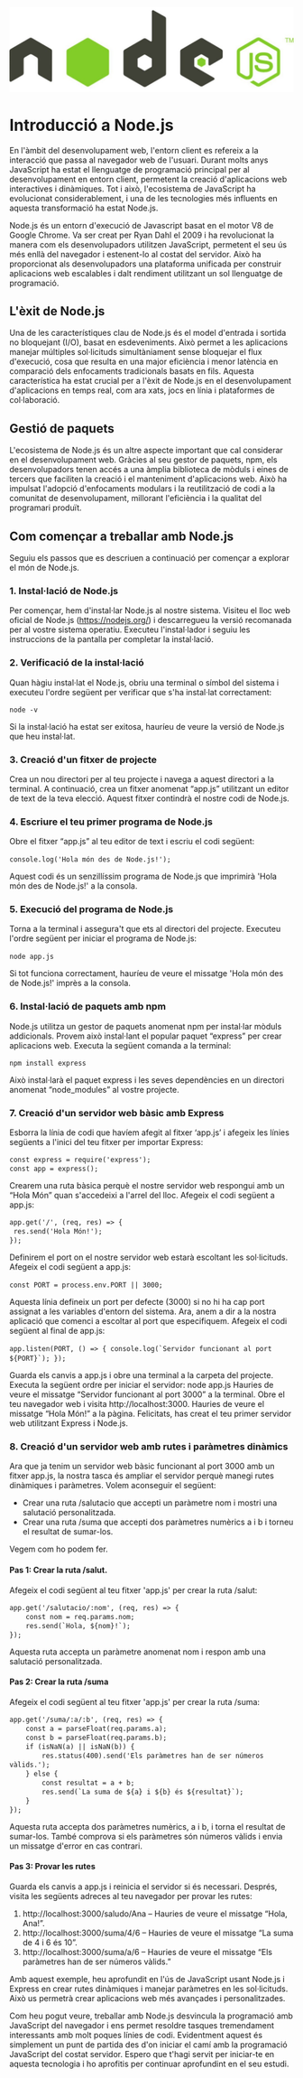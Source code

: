 ![image.png](img/image.png)

# Introducció a Node.js

En l'àmbit del desenvolupament web, l'entorn client es refereix a la interacció que passa al navegador web de l'usuari. Durant molts anys JavaScript ha estat el llenguatge de programació principal per al desenvolupament en entorn client, permetent la creació d'aplicacions web interactives i dinàmiques. Tot i això, l'ecosistema de JavaScript ha evolucionat considerablement, i una de les tecnologies més influents en aquesta transformació ha estat Node.js.

Node.js és un entorn d'execució de Javascript basat en el motor V8 de Google Chrome. Va ser creat per Ryan Dahl el 2009 i ha revolucionat la manera com els desenvolupadors utilitzen JavaScript, permetent el seu ús més enllà del navegador i estenent-lo al costat del servidor. Això ha proporcionat als desenvolupadors una plataforma unificada per construir aplicacions web escalables i dalt rendiment utilitzant un sol llenguatge de programació.

## L'èxit de Node.js

Una de les característiques clau de Node.js és el model d'entrada i sortida no bloquejant (I/O), basat en esdeveniments. Això permet a les aplicacions manejar múltiples sol·licituds simultàniament sense bloquejar el flux d'execució, cosa que resulta en una major eficiència i menor latència en comparació dels enfocaments tradicionals basats en fils. Aquesta característica ha estat crucial per a l'èxit de Node.js en el desenvolupament d'aplicacions en temps real, com ara xats, jocs en línia i plataformes de col·laboració.

## Gestió de paquets

L'ecosistema de Node.js és un altre aspecte important que cal considerar en el desenvolupament web. Gràcies al seu gestor de paquets, npm, els desenvolupadors tenen accés a una àmplia biblioteca de mòduls i eines de tercers que faciliten la creació i el manteniment d'aplicacions web. Això ha impulsat l'adopció d'enfocaments modulars i la reutilització de codi a la comunitat de desenvolupament, millorant l'eficiència i la qualitat del programari produït.

## Com començar a treballar amb Node.js

Seguiu els passos que es descriuen a continuació per començar a explorar el món de Node.js.

### 1. Instal·lació de Node.js

Per començar, hem d'instal·lar Node.js al nostre sistema. Visiteu el lloc web oficial de Node.js (https://nodejs.org/) i descarregueu la versió recomanada per al vostre sistema operatiu. Executeu l'instal·lador i seguiu les instruccions de la pantalla per completar la instal·lació.

### 2. Verificació de la instal·lació

Quan hàgiu instal·lat el Node.js, obriu una terminal o símbol del sistema i executeu l'ordre següent per verificar que s'ha instal·lat correctament:

```node
node -v
```

Si la instal·lació ha estat ser exitosa, hauríeu de veure la versió de Node.js que heu instal·lat.

### 3. Creació d'un fitxer de projecte

Crea un nou directori per al teu projecte i navega a aquest directori a la terminal. A continuació, crea un fitxer anomenat “app.js” utilitzant un editor de text de la teva elecció. Aquest fitxer contindrà el nostre codi de Node.js.

### 4. Escriure el teu primer programa de Node.js

Obre el fitxer “app.js” al teu editor de text i escriu el codi següent:

`console.log('Hola món des de Node.js!');`

Aquest codi és un senzillíssim programa de Node.js que imprimirà 'Hola món des de Node.js!' a la consola.

### 5. Execució del programa de Node.js

Torna a la terminal i assegura't que ets al directori del projecte. Executeu l'ordre següent per iniciar el programa de Node.js:

`node app.js`

Si tot funciona correctament, hauríeu de veure el missatge 'Hola món des de Node.js!' imprès a la consola.

### 6. Instal·lació de paquets amb npm

Node.js utilitza un gestor de paquets anomenat npm per instal·lar mòduls addicionals. Provem això instal·lant el popular paquet “express” per crear aplicacions web. Executa la següent comanda a la terminal:

```
npm install express
```

Això instal·larà el paquet express i les seves dependències en un directori anomenat “node_modules” al vostre projecte.

### 7. Creació d'un servidor web bàsic amb Express

Esborra la línia de codi que havíem afegit al fitxer ‘app.js’ i afegeix les línies següents a l'inici del teu fitxer per importar Express:

```
const express = require('express');
const app = express();
```

Crearem una ruta bàsica perquè el nostre servidor web respongui amb un “Hola Món” quan s'accedeixi a l'arrel del lloc. Afegeix el codi següent a app.js:

```
app.get('/', (req, res) => {
 res.send('Hola Món!');
});
```

Definirem el port on el nostre servidor web estarà escoltant les sol·licituds. Afegeix el codi següent a app.js:

`const PORT = process.env.PORT || 3000;`

Aquesta línia defineix un port per defecte (3000) si no hi ha cap port assignat a les variables d'entorn del sistema.
Ara, anem a dir a la nostra aplicació que comenci a escoltar al port que especifiquem. Afegeix el codi següent al final de app.js:

``app.listen(PORT, () => { console.log(`Servidor funcionant al port ${PORT}`); });``

Guarda els canvis a app.js i obre una terminal a la carpeta del projecte. Executa la següent ordre per iniciar el servidor:
node app.js
Hauries de veure el missatge “Servidor funcionant al port 3000” a la terminal.
Obre el teu navegador web i visita http://localhost:3000. Hauries de veure el missatge “Hola Món!” a la pàgina.
Felicitats, has creat el teu primer servidor web utilitzant Express i Node.js.

### 8. Creació d'un servidor web amb rutes i paràmetres dinàmics

Ara que ja tenim un servidor web bàsic funcionant al port 3000 amb un fitxer app.js, la nostra tasca és ampliar el servidor perquè manegi rutes dinàmiques i paràmetres. Volem aconseguir el següent:

* Crear una ruta /salutacio que accepti un paràmetre nom i mostri una salutació personalitzada.
* Crear una ruta /suma que accepti dos paràmetres numèrics a i b i torneu el resultat de sumar-los.

Vegem com ho podem fer.

#### Pas 1: Crear la ruta /salut.

Afegeix el codi següent al teu fitxer 'app.js' per crear la ruta /salut:

```
app.get('/salutacio/:nom', (req, res) => {
    const nom = req.params.nom;
    res.send(`Hola, ${nom}!`);
});
```

Aquesta ruta accepta un paràmetre anomenat nom i respon amb una salutació personalitzada.

#### Pas 2: Crear la ruta /suma

Afegeix el codi següent al teu fitxer 'app.js' per crear la ruta /suma:

```
app.get('/suma/:a/:b', (req, res) => {
    const a = parseFloat(req.params.a);
    const b = parseFloat(req.params.b);
    if (isNaN(a) || isNaN(b)) {
        res.status(400).send('Els paràmetres han de ser números vàlids.');
    } else {
        const resultat = a + b;
        res.send(`La suma de ${a} i ${b} és ${resultat}`);
    }
});
```

Aquesta ruta accepta dos paràmetres numèrics, a i b, i torna el resultat de sumar-los. També comprova si els paràmetres són números vàlids i envia un missatge d'error en cas contrari.

#### Pas 3: Provar les rutes

Guarda els canvis a app.js i reinicia el servidor si és necessari. Després, visita les següents adreces al teu navegador per provar les rutes:

1. http://localhost:3000/saludo/Ana – Hauries de veure el missatge “Hola, Ana!”.
2. http://localhost:3000/suma/4/6 – Hauries de veure el missatge “La suma de 4 i 6 és 10”.
3. http://localhost:3000/suma/a/6 – Hauries de veure el missatge “Els paràmetres han de ser números vàlids.”

Amb aquest exemple, heu aprofundit en l'ús de JavaScript usant Node.js i Express en crear rutes dinàmiques i manejar paràmetres en les sol·licituds. Això us permetrà crear aplicacions web més avançades i personalitzades.

Com heu pogut veure, treballar amb Node.js desvincula la programació amb JavaScript del navegador i ens permet resoldre tasques tremendament interessants amb molt poques línies de codi. Evidentment aquest és simplement un punt de partida des d'on iniciar el camí amb la programació JavaScript del costat servidor. Espero que t'hagi servit per iniciar-te en aquesta tecnologia i ho aprofitis per continuar aprofundint en el seu estudi.